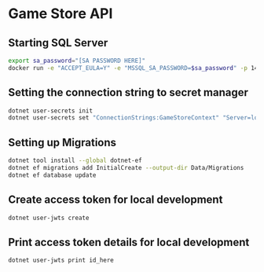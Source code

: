 # Game Store API

## Starting SQL Server

```bash
export sa_password="[SA PASSWORD HERE]"
docker run -e "ACCEPT_EULA=Y" -e "MSSQL_SA_PASSWORD=$sa_password" -p 1433:1433 -v gamestoredb:/var/opt/mssql -d --rm --name mssql mcr.microsoft.com/mssql/server:2022-latest
```

## Setting the connection string to secret manager

```bash
dotnet user-secrets init
dotnet user-secrets set "ConnectionStrings:GameStoreContext" "Server=localhost; Database=GameStore; User Id=sa; Password=$sa_password; TrustServerCertificate=True"
```

## Setting up Migrations

```bash
dotnet tool install --global dotnet-ef
dotnet ef migrations add InitialCreate --output-dir Data/Migrations
dotnet ef database update
```

## Create access token for local development
  
```bash
dotnet user-jwts create
```

## Print access token details for local development

```bash
dotnet user-jwts print id_here
```